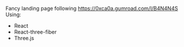 Fancy landing page following https://0xca0a.gumroad.com/l/B4N4N4S
Using: 
- React
- React-three-fiber
- Three.js
